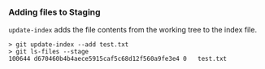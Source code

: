 ### Adding files to Staging
`update-index` adds the file contents from the working tree to the index file.

```
> git update-index --add test.txt
> git ls-files --stage
100644 d670460b4b4aece5915caf5c68d12f560a9fe3e4 0	test.txt
```
